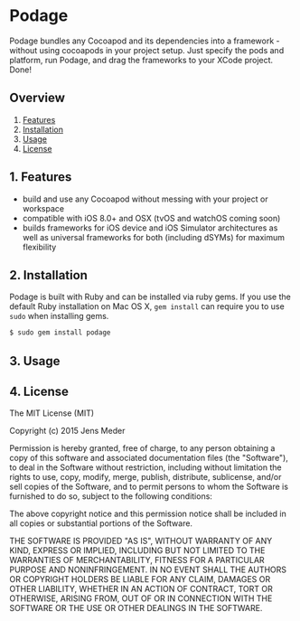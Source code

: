 # Podage

Podage bundles any Cocoapod and its dependencies into a framework - without using cocoapods in your project setup. Just specify the pods and platform, run Podage, and drag the frameworks to your XCode project. Done!

## Overview

1. [Features](README.md#1-features)
2. [Installation](README.md#2-installation)
3. [Usage](README.md#3-usage)
4. [License](README.md#4-license)

## 1. Features

* build and use any Cocoapod without messing with your project or workspace
* compatible with iOS 8.0+ and OSX (tvOS and watchOS coming soon)
* builds frameworks for iOS device and iOS Simulator architectures as well as universal frameworks for both (including dSYMs) for maximum flexibility

## 2. Installation

Podage is built with Ruby and can be installed via ruby gems. If you use the default Ruby installation on Mac OS X, `gem install` can require you to use `sudo` when installing gems. 

```ruby
$ sudo gem install podage
```

## 3. Usage

## 4. License

The MIT License (MIT)

Copyright (c) 2015 Jens Meder

Permission is hereby granted, free of charge, to any person obtaining a copy
of this software and associated documentation files (the "Software"), to deal
in the Software without restriction, including without limitation the rights
to use, copy, modify, merge, publish, distribute, sublicense, and/or sell
copies of the Software, and to permit persons to whom the Software is
furnished to do so, subject to the following conditions:

The above copyright notice and this permission notice shall be included in all
copies or substantial portions of the Software.

THE SOFTWARE IS PROVIDED "AS IS", WITHOUT WARRANTY OF ANY KIND, EXPRESS OR
IMPLIED, INCLUDING BUT NOT LIMITED TO THE WARRANTIES OF MERCHANTABILITY,
FITNESS FOR A PARTICULAR PURPOSE AND NONINFRINGEMENT. IN NO EVENT SHALL THE
AUTHORS OR COPYRIGHT HOLDERS BE LIABLE FOR ANY CLAIM, DAMAGES OR OTHER
LIABILITY, WHETHER IN AN ACTION OF CONTRACT, TORT OR OTHERWISE, ARISING FROM,
OUT OF OR IN CONNECTION WITH THE SOFTWARE OR THE USE OR OTHER DEALINGS IN THE
SOFTWARE.
